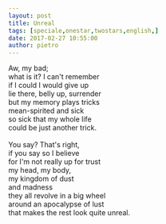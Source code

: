```yaml
---
layout: post
title: Unreal
tags: [speciale,onestar,twostars,english,]
date: 2017-02-27 10:55:00
author: pietro
---
```

Aw, my bad;<br/>what is it? I can't remember<br/>if I could I would give up<br/>lie there, belly up, surrender<br/>but my memory plays tricks<br/>mean-spirited and sick<br/>so sick that my whole life<br/>could be&nbsp;just&nbsp;another trick.<br/><br/>You say? That's right,<br/>if you say so I believe<br/>for I'm not really up for trust<br/>my head, my body,<br/>my kingdom of dust<br/>and madness<br/>they all revolve in a big wheel<br/>around an apocalypse of lust<br/>that makes the rest look quite unreal.
